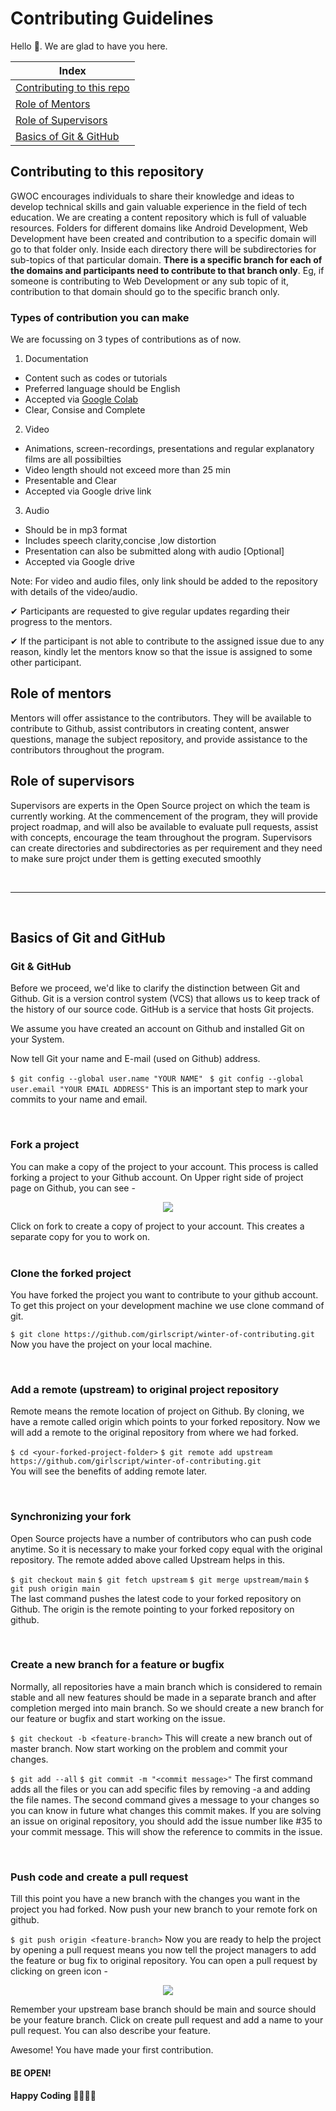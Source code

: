 # Contributing Guidelines

Hello 👋. We are glad to have you here.

| Index                                                         |
| ------------------------------------------------------------- |
| [Contributing to this repo](#contributing-to-this-repository) |
| [Role of Mentors](#role-of-mentors)           |
| [Role of Supervisors](#role-of-supervisors)|
| [Basics of Git & GitHub](#basics-of-git-and-github)           |

## Contributing to this repository

GWOC encourages individuals to share their knowledge and ideas to develop technical skills and gain valuable experience in the field of tech education. We are creating a content repository which is full of valuable resources. Folders for different domains like Android Development, Web Development have been created and contribution to a specific domain will go to that folder only. Inside each directory there will be subdirectories for sub-topics of that particular domain. **There is a specific branch for each of the domains and participants need to contribute to that branch only**. Eg, if someone is contributing to Web Development or any sub topic of it, contribution to that domain should go to the specific branch only.

### Types of contribution you can make

We are focussing on 3 types of contributions as of now.

1. Documentation

- Content such as codes or tutorials
- Preferred language should be English
- Accepted via [Google Colab](https://colab.research.google.com/)
- Clear, Consise and Complete

2. Video

- Animations, screen-recordings, presentations and regular explanatory films are all possibilties
- Video length should not exceed more than 25 min
- Presentable and Clear
- Accepted via Google drive link

3. Audio

- Should be in mp3 format
- Includes speech clarity,concise ,low distortion
- Presentation can also be submitted along with audio [Optional]
- Accepted via Google drive

Note: For video and audio files, only link should be added to the repository with details of the video/audio.

✔ Participants are requested to give regular updates regarding their progress to the mentors.

✔ If the participant is not able to contribute to the assigned issue due to any reason, kindly let the mentors know so that the issue is assigned to some other participant.

## Role of mentors

Mentors will offer assistance to the contributors. They will be available to contribute to Github, assist contributors in creating content, answer questions, manage the subject repository, and provide assistance to the contributors throughout the program.

## Role of supervisors

Supervisors are experts in the Open Source project on which the team is currently working. At the commencement of the program, they will provide project roadmap, and will also be available to evaluate pull requests, assist with concepts, encourage the team throughout the program. Supervisors can create directories and subdirectories as per requirement and they need to make sure projct under them is getting executed smoothly

<br />

---

<br />

## Basics of Git and GitHub

### Git & GitHub

Before we proceed, we'd like to clarify the distinction between Git and Github. Git is a version control system (VCS) that allows us to keep track of the history of our source code. GitHub is a service that hosts Git projects. 

We assume you have created an account on Github and installed Git on your System.

Now tell Git your name and E-mail (used on Github) address.

`$ git config --global user.name "YOUR NAME"`
` $ git config --global user.email "YOUR EMAIL ADDRESS"`
This is an important step to mark your commits to your name and email.

<br />

### Fork a project

You can make a copy of the project to your account. This process is called forking a project to your Github account. On Upper right side of project page on Github, you can see -

<p align="center">  <img  src="https://i.imgur.com/P0n6f97.png">  </p>
Click on fork to create a copy of project to your account. This creates a separate copy for you to work on.

<br />

<br />

### Clone the forked project

You have forked the project you want to contribute to your github account. To get this project on your development machine we use clone command of git.

`$ git clone https://github.com/girlscript/winter-of-contributing.git` <br/>
Now you have the project on your local machine.

<br />

### Add a remote (upstream) to original project repository

Remote means the remote location of project on Github. By cloning, we have a remote called origin which points to your forked repository. Now we will add a remote to the original repository from where we had forked.

`$ cd <your-forked-project-folder>`
`$ git remote add upstream https://github.com/girlscript/winter-of-contributing.git` <br/>
You will see the benefits of adding remote later.

<br />

### Synchronizing your fork

Open Source projects have a number of contributors who can push code anytime. So it is necessary to make your forked copy equal with the original repository. The remote added above called Upstream helps in this.

`$ git checkout main`
`$ git fetch upstream`
`$ git merge upstream/main`
`$ git push origin main` <br/>
The last command pushes the latest code to your forked repository on Github. The origin is the remote pointing to your forked repository on github.

<br />

### Create a new branch for a feature or bugfix

Normally, all repositories have a main branch which is considered to remain stable and all new features should be made in a separate branch and after completion merged into main branch. So we should create a new branch for our feature or bugfix and start working on the issue.

`$ git checkout -b <feature-branch>`
This will create a new branch out of master branch. Now start working on the problem and commit your changes.

`$ git add --all`
`$ git commit -m "<commit message>"`
The first command adds all the files or you can add specific files by removing -a and adding the file names. The second command gives a message to your changes so you can know in future what changes this commit makes. If you are solving an issue on original repository, you should add the issue number like #35 to your commit message. This will show the reference to commits in the issue.

<br />

### Push code and create a pull request

Till this point you have a new branch with the changes you want in the project you had forked. Now push your new branch to your remote fork on github.

`$ git push origin <feature-branch>`
Now you are ready to help the project by opening a pull request means you now tell the project managers to add the feature or bug fix to original repository. You can open a pull request by clicking on green icon -

<p align="center">  <img  src="https://i.imgur.com/aGaqAD5.png">  </p>

Remember your upstream base branch should be main and source should be your feature branch. Click on create pull request and add a name to your pull request. You can also describe your feature.

Awesome! You have made your first contribution.

#### BE OPEN!

#### Happy Coding 👩‍💻👩‍💻
